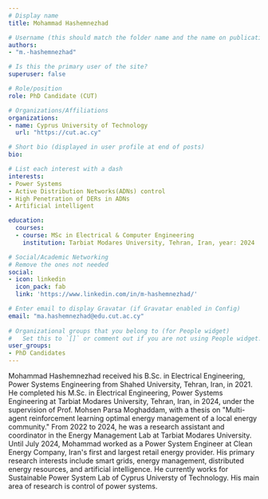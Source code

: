 ```yaml
---
# Display name
title: Mohammad Hashemnezhad

# Username (this should match the folder name and the name on publications)
authors:
- "m.-hashemnezhad"

# Is this the primary user of the site?
superuser: false

# Role/position
role: PhD Candidate (CUT)

# Organizations/Affiliations
organizations:
- name: Cyprus University of Technology
  url: "https://cut.ac.cy"

# Short bio (displayed in user profile at end of posts)
bio: 

# List each interest with a dash
interests:
- Power Systems
- Active Distribution Networks(ADNs) control
- High Penetration of DERs in ADNs
- Artificial intelligent

education:
  courses:
  - course: MSc in Electrical & Computer Engineering
    institution: Tarbiat Modares University, Tehran, Iran, year: 2024

# Social/Academic Networking
# Remove the ones not needed
social:
- icon: linkedin 
  icon_pack: fab 
  link: 'https://www.linkedin.com/in/m-hashemnezhad/'

# Enter email to display Gravatar (if Gravatar enabled in Config)
email: "ma.hashemnezhad@edu.cut.ac.cy"
  
# Organizational groups that you belong to (for People widget)
#   Set this to `[]` or comment out if you are not using People widget.
user_groups:
- PhD Candidates
---
```


Mohammad Hashemnezhad received his B.Sc. in Electrical Engineering, Power Systems Engineering from Shahed University, Tehran, Iran, in 2021. He completed his M.Sc. in Electrical Engineering, Power Systems Engineering at Tarbiat Modares University, Tehran, Iran, in 2024, under the supervision of Prof. Mohsen Parsa Moghaddam, with a thesis on "Multi-agent reinforcement learning optimal energy management of a local energy community." From 2022 to 2024, he was a research assistant and coordinator in the Energy Management Lab at Tarbiat Modares University. Until July 2024, Mohammad worked as a Power System Engineer at Clean Energy Company, Iran's first and largest retail energy provider. His primary research interests include smart grids, energy management, distributed energy resources, and artificial intelligence. He currently works for Sustainable Power System Lab of Cyprus Universty of Technology. His main area of research is control of power systems.
